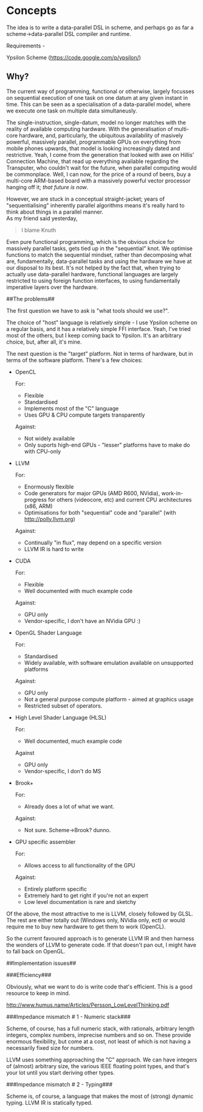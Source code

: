 # Concepts #

The idea is to write a data-parallel DSL in scheme, and perhaps go as far a scheme->data-parallel DSL
compiler and runtime.

Requirements -

Ypsilon Scheme (https://code.google.com/p/ypsilon/)

## Why? ##

The current way of programming, functional or otherwise, largely focusses on sequential execution of 
one task on one datum at any given instant in time.  This can be seen as a specialisation of a 
data-parallel model, where we execute one task on multiple data simultaneusly.

The single-instruction, single-datum, model no longer matches with the reality of available 
computing hardware.  With the generalisation of multi-core hardware, and, particularly, the 
ubiquitous availability of masively powerful, massively parallel, programmable GPUs on everything 
from mobile phones upwards, that model is looking increasingly dated and restrictive.  Yeah, I 
come from the generation that looked with awe on Hillis' Connection Machine, that read up everything 
available regarding the Transputer, who couldn't wait for the future, when parallel computing would be 
commonplace.  Well, I can now, for the price of a round of beers, buy a multi-core ARM-based board 
with a massively powerful vector processor hanging off it; *that future is now*.

However, we are stuck in a conceptual straight-jacket; years of "sequentialising" inherently 
parallel algorithms means it's really hard to think about things in a parallel manner.  
As my friend said yesterday,

> I blame Knuth

Even pure functional programming, which is the obvious choice for massively parallel tasks, gets tied up
in the "sequential" knot.  We optimise functions to match the sequential mindset, rather than
decomposing what are, fundamentally, data-parallel tasks and using the hardware we have at our
disposal to its best.  It's not helped by the fact that, when trying to actually use data-parallel
hardware, functional languages are largely restricted to using foreign function interfaces, to
using fundamentally imperative layers over the hardware.

##The problems##

The first question we have to ask is "what tools should we use?".

The choice of "host" language is relatively simple - I use Ypsilon scheme on a regular basis, and it has
a relatively simple FFI interface.  Yeah, I've tried most of the others, but I keep coming back to
Ypsilon.  It's an arbitrary choice, but, after all, it's mine.

The next question is the "target" platform.  Not in terms of hardware, but in terms of the software
platform.  There's a few choices:

- OpenCL

  For:
  - Flexible
  - Standardised
  - Implements most of the "C" language
  - Uses GPU & CPU compute targets transparently
  
  Against:
  - Not widely available
  - Only suports high-end GPUs - "lesser" platforms have to make do with CPU-only
- LLVM

  For:
  - Enormously flexible
  - Code generators for major GPUs (AMD R600, NVidia), work-in-progress for others (videocore, etc)
	and current CPU architectures (x86, ARM)
  - Optimisations for both "sequential" code and "parallel" (with http://polly.llvm.org)

  Against:
  - Continually "in flux", may depend on a specific version
  - LLVM IR is hard to write
- CUDA

  For:
  - Flexible
  - Well documented with much example code
  
  Against:
  - GPU only
  - Vendor-specific, I don't have an NVidia GPU :)
- OpenGL Shader Language

  For:
  - Standardised
  - Widely available, with software emulation available on unsupported platforms
  
  Against:
  - GPU only
  - Not a general purpose compute platform - aimed at graphics usage
  - Restricted subset of operators.
- High Level Shader Language (HLSL)

  For:
  - Well documented, much example code
  
  Against
  - GPU only
  - Vendor-specific, I don't do MS
- Brook+

  For:
  - Already does a lot of what we want.
  
  Against:
  - Not sure.  Scheme->Brook?  dunno.
- GPU specific assembler

  For:
  - Allows access to all functionality of the GPU
  
  Against:
  - Entirely platform specific
  - Extremely hard to get right if you're not an expert
  - Low level documentation is rare and sketchy

Of the above, the most attractive to me is LLVM, closely followed by GLSL.  The rest are either
totally out (Windows only, NVidia only, ect) or would require me to buy new hardware to get them
to work (OpenCL).

So the current favoured approach is to generate LLVM IR and then harness the wonders of LLVM to
generate code.  If that doesn't pan out, I might have to fall back on OpenGL.

##Implementation issues##

###Efficiency###

Obviously, what we want to do is write code that's efficient.  This is a good resource to keep
in mind.

http://www.humus.name/Articles/Persson_LowLevelThinking.pdf

###Impedance mismatch # 1 - Numeric stack###

Scheme, of course, has a full numeric stack, with rationals, arbitrary length integers,
complex numbers, imprecise numbers and so on.  These provide enormous flexibility, but
come at a cost, not least of which is not having a necessarily fixed size for numbers.

LLVM uses something approaching the "C" approach.  We can have integers of (almost) arbitrary
size, the various IEEE floating point types, and that's your lot until you start deriving other
types.

###Impedance mismatch # 2 - Typing###

Scheme is, of course, a language that makes the most of (strong) dynamic typing. LLVM IR
is statically typed.

